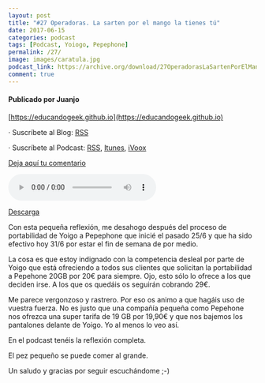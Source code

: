 ```yaml
---
layout: post
title: "#27 Operadoras. La sarten por el mango la tienes tú"
date: 2017-06-15
categories: podcast
tags: [Podcast, Yoiogo, Pepephone]
permalink: /27/
image: images/caratula.jpg
podcast_link: https://archive.org/download/27OperadorasLaSartenPorElMangoLaTienesTu/27-operadoras-la-sarten-por-el-mango-la-tienes-tu.mp3
comment: true
---
```


#### Publicado por Juanjo

[https://educandogeek.github.io](https://educandogeek.github.io)

· Suscríbete al Blog: [RSS](http://feeds.feedburner.com/educandogeekblog)

· Suscríbete al Podcast: [RSS](http://feeds.feedburner.com/educandogeek), [Itunes](https://itunes.apple.com/es/podcast/educando-geek/id1110060146?mt=2), [iVoox](https://www.ivoox.com/podcast-educando-geek_sq_f1289274_1.html)

[Deja aquí tu comentario](https://educandogeek.github.io/27/)

<audio controls>
  <source src="{{ page.podcast_link }}" type="audio/mp3">
</audio>


[Descarga][Mp3]



Con esta pequeña reflexión, me desahogo después del proceso de portabilidad de Yoigo a Pepephone que inicié el pasado 25/6 y que ha sido efectivo hoy 31/6 por estar el fin de semana de por medio.

La cosa es que estoy indignado con la competencia desleal por parte de Yoigo que está ofreciendo a todos sus clientes que solicitan la portabilidad a Pepehone 20GB por 20€ para siempre. Ojo, esto sólo lo ofrece a los que deciden irse. A los que os quedáis os seguirán cobrando 29€.

Me parece vergonzoso y rastrero. Por eso os animo a que hagáis uso de vuestra fuerza. No es justo que una compañía pequeña como Pepehone nos ofrezca una super tarifa de 19 GB por 19,90€ y que nos bajemos los pantalones delante de Yoigo. Yo al menos lo veo así.

En el podcast tenéis la reflexión completa.

El pez pequeño se puede comer al grande.

Un saludo y gracias por seguir escuchándome ;-)




[Mp3]: https://archive.org/download/27OperadorasLaSartenPorElMangoLaTienesTu/27-operadoras-la-sarten-por-el-mango-la-tienes-tu.mp3
